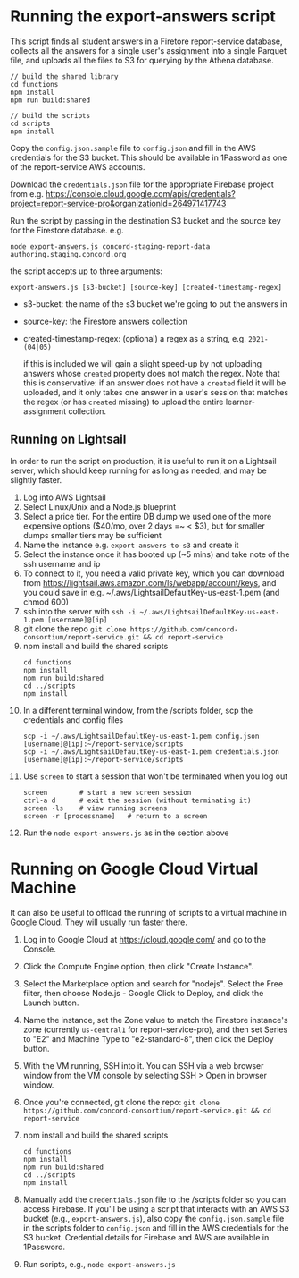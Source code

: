 # Running the export-answers script

This script finds all student answers in a Firetore report-service database, collects all the answers for a single
user's assignment into a single Parquet file, and uploads all the files to S3 for querying by the Athena database.

```
// build the shared library
cd functions
npm install
npm run build:shared

// build the scripts
cd scripts
npm install
```

Copy the `config.json.sample` file to `config.json` and fill in the AWS credentials for the S3 bucket. This should
be available in 1Password as one of the report-service AWS accounts.

Download the `credentials.json` file for the appropriate Firebase project from e.g.
https://console.cloud.google.com/apis/credentials?project=report-service-pro&organizationId=264971417743

Run the script by passing in the destination S3 bucket and the source key for the Firestore database. e.g.

```
node export-answers.js concord-staging-report-data authoring.staging.concord.org
```

the script accepts up to three arguments:

```
export-answers.js [s3-bucket] [source-key] [created-timestamp-regex]
```

* s3-bucket: the name of the s3 bucket we're going to put the answers in
* source-key: the Firestore answers collection
* created-timestamp-regex: (optional) a regex as a string, e.g. `2021-(04|05)`

  if this is included we will gain a slight speed-up by not uploading answers whose `created` property does not match
  the regex. Note that this is conservative: if an answer does not have a `created` field it will be uploaded, and it
  only takes one answer in a user's session that matches the regex (or has `created` missing) to upload the entire
  learner-assignment collection.

## Running on Lightsail

In order to run the script on production, it is useful to run it on a Lightsail server, which should keep running for as long as needed, and may be slightly faster.

1. Log into AWS Lightsail
2. Select Linux/Unix and a Node.js blueprint
3. Select a price tier. For the entire DB dump we used one of the more expensive options ($40/mo, over 2 days =~ < $3), but for smaller dumps smaller tiers may be sufficient
4. Name the instance e.g. `export-answers-to-s3` and create it
5. Select the instance once it has booted up (~5 mins) and take note of the ssh username and ip
6. To connect to it, you need a valid private key, which you can download from https://lightsail.aws.amazon.com/ls/webapp/account/keys, and you could save in e.g. ~/.aws/LightsailDefaultKey-us-east-1.pem (and chmod 600)
7. ssh into the server with `ssh -i ~/.aws/LightsailDefaultKey-us-east-1.pem [username]@[ip]`
8. git clone the repo `git clone https://github.com/concord-consortium/report-service.git && cd report-service`
9. npm install and build the shared scripts
    ```
    cd functions
    npm install
    npm run build:shared
    cd ../scripts
    npm install
   ```
10. In a different terminal window, from the /scripts folder, scp the credentials and config files
    ```
    scp -i ~/.aws/LightsailDefaultKey-us-east-1.pem config.json [username]@[ip]:~/report-service/scripts
    scp -i ~/.aws/LightsailDefaultKey-us-east-1.pem credentials.json [username]@[ip]:~/report-service/scripts
    ```
11. Use `screen` to start a session that won't be terminated when you log out
    ```
    screen        # start a new screen session
    ctrl-a d      # exit the session (without terminating it)
    screen -ls    # view running screens
    screen -r [processname]   # return to a screen
    ```
12. Run the `node export-answers.js` as in the section above

# Running on Google Cloud Virtual Machine

It can also be useful to offload the running of scripts to a virtual machine in Google Cloud. They will usually run faster there.

1. Log in to Google Cloud at https://cloud.google.com/ and go to the Console.

2. Click the Compute Engine option, then click "Create Instance".

3. Select the Marketplace option and search for "nodejs". Select the Free filter, then choose Node.js - Google Click to Deploy, and click the Launch button.

4. Name the instance, set the Zone value to match the Firestore instance's zone (currently `us-central1` for report-service-pro), and then set Series to "E2" and Machine Type to "e2-standard-8", then click the Deploy button.

4. With the VM running, SSH into it. You can SSH via a web browser window from the VM console by selecting SSH > Open in browser window.

5. Once you're connected, git clone the repo: `git clone https://github.com/concord-consortium/report-service.git && cd report-service`

6. npm install and build the shared scripts
    ```
    cd functions
    npm install
    npm run build:shared
    cd ../scripts
    npm install
   ```

7. Manually add the `credentials.json` file to the /scripts folder so you can access Firebase. If you'll be using a script that interacts with an AWS S3 bucket (e.g., `export-answers.js`), also copy the `config.json.sample` file in the scripts folder to `config.json` and fill in the AWS credentials for the S3 bucket. Credential details for Firebase and AWS are available in 1Password.

8. Run scripts, e.g., `node export-answers.js`
